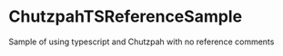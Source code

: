 ChutzpahTSReferenceSample
=========================

Sample of using typescript and Chutzpah with no reference comments
